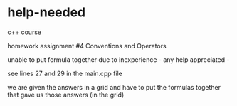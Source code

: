 # help-needed

c++ course

homework assignment #4 Conventions and Operators

unable to put formula together due to inexperience - any help appreciated - 

see lines 27 and 29 in the main.cpp file

we are given the answers in a grid and have to put the formulas together 
that gave us those answers (in the grid)
